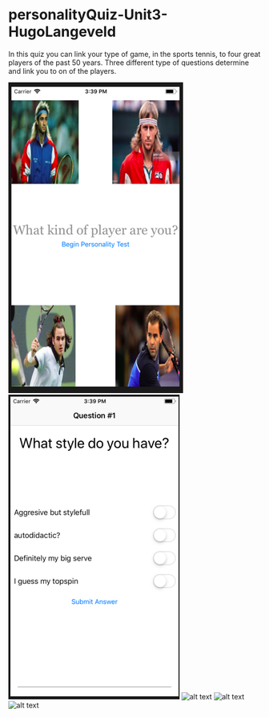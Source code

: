 # personalityQuiz-Unit3-HugoLangeveld

In this quiz you can link your type of game, in the sports tennis, to four great players of the past 50 years.
Three different type of questions determine and link you to on of the players.

![alt text](https://github.com/HugoLangeveld/personalityQuiz-Unit3-HugoLangeveld/blob/master/Schermafbeelding%202018-12-10%20om%2015.39.27.png)
![alt text](https://github.com/HugoLangeveld/personalityQuiz-Unit3-HugoLangeveld/blob/master/Schermafbeelding%202018-12-10%20om%2015.39.39.png)
![alt text]()
![alt text]()
![alt text]()
